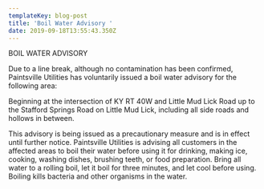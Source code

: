 ```yaml
---
templateKey: blog-post
title: 'Boil Water Advisory '
date: 2019-09-18T13:55:43.350Z
---
```

BOIL WATER ADVISORY

Due to a line break, although no contamination has been confirmed, Paintsville Utilities has voluntarily issued a boil water advisory for the following area:

Beginning at the intersection of KY RT 40W and Little Mud Lick Road up to the Stafford Springs Road on Little Mud Lick, including all side roads and hollows in between.

This advisory is being issued as a precautionary measure and is in effect until further notice. Paintsville Utilities is advising all customers in the affected areas to boil their water before using it for drinking, making ice, cooking, washing dishes, brushing teeth, or food preparation. Bring all water to a rolling boil, let it boil for three minutes, and let cool before using. Boiling kills bacteria and other organisms in the water.
